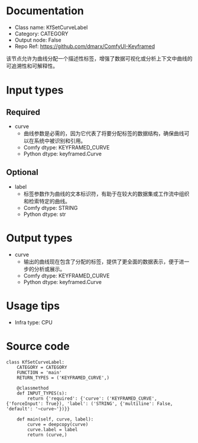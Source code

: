# Documentation
- Class name: KfSetCurveLabel
- Category: CATEGORY
- Output node: False
- Repo Ref: https://github.com/dmarx/ComfyUI-Keyframed

该节点允许为曲线分配一个描述性标签，增强了数据可视化或分析上下文中曲线的可追溯性和可解释性。

# Input types
## Required
- curve
    - 曲线参数是必需的，因为它代表了将要分配标签的数据结构，确保曲线可以在系统中被识别和引用。
    - Comfy dtype: KEYFRAMED_CURVE
    - Python dtype: keyframed.Curve
## Optional
- label
    - 标签参数作为曲线的文本标识符，有助于在较大的数据集或工作流中组织和检索特定的曲线。
    - Comfy dtype: STRING
    - Python dtype: str

# Output types
- curve
    - 输出的曲线现在包含了分配的标签，提供了更全面的数据表示，便于进一步的分析或展示。
    - Comfy dtype: KEYFRAMED_CURVE
    - Python dtype: keyframed.Curve

# Usage tips
- Infra type: CPU

# Source code
```
class KfSetCurveLabel:
    CATEGORY = CATEGORY
    FUNCTION = 'main'
    RETURN_TYPES = ('KEYFRAMED_CURVE',)

    @classmethod
    def INPUT_TYPES(s):
        return {'required': {'curve': ('KEYFRAMED_CURVE', {'forceInput': True}), 'label': ('STRING', {'multiline': False, 'default': '~curve~'})}}

    def main(self, curve, label):
        curve = deepcopy(curve)
        curve.label = label
        return (curve,)
```